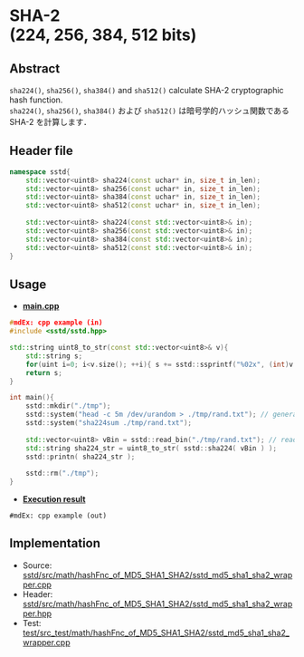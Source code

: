 # SHA-2<br/>(224, 256, 384, 512 bits)
## Abstract
`sha224()`, `sha256()`, `sha384()` and `sha512()` calculate SHA-2 cryptographic hash function.  
`sha224()`, `sha256()`, `sha384()` および `sha512()` は暗号学的ハッシュ関数である SHA-2 を計算します．

## Header file
```cpp
namespace sstd{
    std::vector<uint8> sha224(const uchar* in, size_t in_len);
    std::vector<uint8> sha256(const uchar* in, size_t in_len);
    std::vector<uint8> sha384(const uchar* in, size_t in_len);
    std::vector<uint8> sha512(const uchar* in, size_t in_len);
    
    std::vector<uint8> sha224(const std::vector<uint8>& in);
    std::vector<uint8> sha256(const std::vector<uint8>& in);
    std::vector<uint8> sha384(const std::vector<uint8>& in);
    std::vector<uint8> sha512(const std::vector<uint8>& in);
}
```

## Usage
- <u>**main.cpp**</u>
```cpp
#mdEx: cpp example (in)
#include <sstd/sstd.hpp>

std::string uint8_to_str(const std::vector<uint8>& v){
    std::string s;
    for(uint i=0; i<v.size(); ++i){ s += sstd::ssprintf("%02x", (int)v[i]); }
    return s;
}

int main(){
    sstd::mkdir("./tmp");
    sstd::system("head -c 5m /dev/urandom > ./tmp/rand.txt"); // generate 5 MB random file
    sstd::system("sha224sum ./tmp/rand.txt");
    
    std::vector<uint8> vBin = sstd::read_bin("./tmp/rand.txt"); // read all as a binary
    std::string sha224_str = uint8_to_str( sstd::sha224( vBin ) );
    sstd::printn( sha224_str );
    
    sstd::rm("./tmp");
}
```
- <u>**Execution result**</u>
```
#mdEx: cpp example (out)
```

## Implementation
- Source: [sstd/src/math/hashFnc_of_MD5_SHA1_SHA2/sstd_md5_sha1_sha2_wrapper.cpp](https://github.com/admiswalker/SubStandardLibrary-SSTD-/blob/master/sstd/src/math/hashFnc_of_MD5_SHA1_SHA2/sstd_md5_sha1_sha2_wrapper.cpp)
- Header: [sstd/src/math/hashFnc_of_MD5_SHA1_SHA2/sstd_md5_sha1_sha2_wrapper.hpp](https://github.com/admiswalker/SubStandardLibrary-SSTD-/blob/master/sstd/src/math/hashFnc_of_MD5_SHA1_SHA2/sstd_md5_sha1_sha2_wrapper.hpp)
- Test: [test/src_test/math/hashFnc_of_MD5_SHA1_SHA2/sstd_md5_sha1_sha2_wrapper.cpp](https://github.com/admiswalker/SubStandardLibrary-SSTD-/blob/master/test/src_test/math/hashFnc_of_MD5_SHA1_SHA2/sstd_md5_sha1_sha2_wrapper.cpp)

